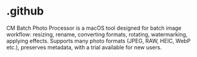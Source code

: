 # .github
CM Batch Photo Processor is a macOS tool designed for batch image workflow: resizing, rename, converting formats, rotating, watermarking, applying effects. Supports many photo formats (JPEG, RAW, HEIC, WebP etc.), preserves metadata, with a trial available for new users.  
